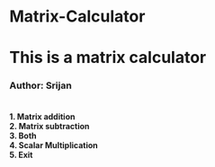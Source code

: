 # Matrix-Calculator
<h1>This is a matrix calculator
<h3>Author: Srijan</h3>

<h4>
<br>1. Matrix addition
<br>2. Matrix subtraction
<br>3. Both
<br>4. Scalar Multiplication
<br>5. Exit</h4> 
